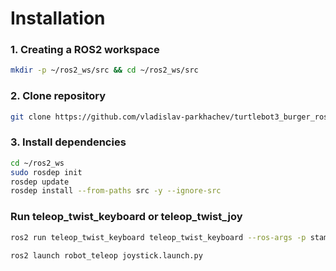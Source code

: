 # Installation

### 1. Creating a ROS2 workspace
```bash
mkdir -p ~/ros2_ws/src && cd ~/ros2_ws/src
```
### 2. Clone repository
```bash
git clone https://github.com/vladislav-parkhachev/turtlebot3_burger_ros2.git
```
### 3. Install dependencies
```bash
cd ~/ros2_ws
sudo rosdep init
rosdep update
rosdep install --from-paths src -y --ignore-src
```



###  Run teleop_twist_keyboard or teleop_twist_joy
```bash
ros2 run teleop_twist_keyboard teleop_twist_keyboard --ros-args -p stamped:=True -r cmd_vel:=/diff_drive_base_controller/cmd_vel
```
```bash
ros2 launch robot_teleop joystick.launch.py
```


